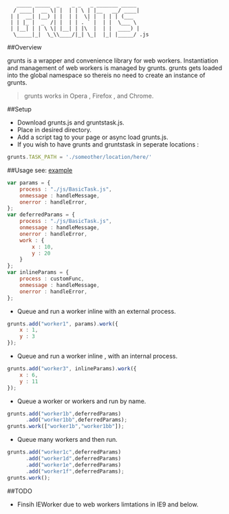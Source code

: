 ```
   _____ _____  _    _ _   _ _______ _____ 
  / ____|  __ \| |  | | \ | |__   __/ ____|
 | |  __| |__) | |  | |  \| |  | | | (___  
 | | |_ |  _  /| |  | | . ` |  | |  \___ \ 
 | |__| | | \ \| |__| | |\  |  | |  ____) |
  \_____|_|  \_\\____/|_| \_|  |_| |_____/ .js
```

     
##Overview

grunts is a wrapper and convenience library for web workers. Instantiation and management of web workers is managed by grunts. grunts gets loaded into the global namespace so thereis no need to create an instance of grunts. 

> grunts works in Opera , Firefox , and Chrome.

##Setup

* Download grunts.js and gruntstask.js.
* Place in desired directory.
* Add a script tag to your page or async load grunts.js.
* If you wish to have grunts and gruntstask in seperate locations :
```javascript
grunts.TASK_PATH = './someother/location/here/'
```

##Usage see: [example](https://github.com/radAdam/grunts/blob/master/example/js/main.js)

```javascript
var params = {
    process : "./js/BasicTask.js",
    onmessage : handleMessage,
    onerror : handleError,
};
var deferredParams = {
    process : "./js/BasicTask.js",
    onmessage : handleMessage,
    onerror : handleError,
    work : {
        x : 10,
        y : 20
    }
};
var inlineParams = {
    process : customFunc,
    onmessage : handleMessage,
    onerror : handleError,
};
```
* Queue and run a worker inline with an external process.

```javascript
grunts.add("worker1", params).work({
    x : 1,
    y : 3
});
```
* Queue and run a worker inline , with an internal process.

```javascript
grunts.add("worker3", inlineParams).work({
    x : 6,
    y : 11
});
```
* Queue a worker or workers and run by name.

```javascript
grunts.add("worker1b",deferredParams)
      .add("worker1bb",deferredParams);
grunts.work(["worker1b","worker1bb"]);
```
* Queue many workers and then run.

```javascript
grunts.add("worker1c",deferredParams)
      .add("worker1d",deferredParams)
      .add("worker1e",deferredParams)
      .add("worker1f",deferredParams);
grunts.work();
```

##TODO

* Finsih IEWorker due to web workers limtations in IE9 and below.

